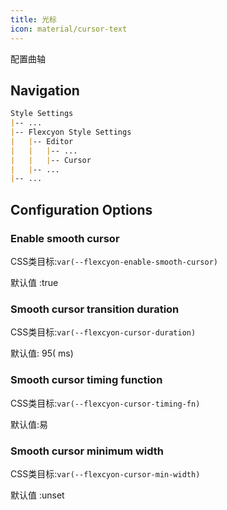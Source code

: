 ```yaml
---
title: 光标
icon: material/cursor-text
---
```


配置曲轴

## Navigation

```md
Style Settings
|-- ...
|-- Flexcyon Style Settings
|   |-- Editor
|   |   |-- ...
|   |   |-- Cursor
|   |-- ...
|-- ...
```

## Configuration Options

### Enable smooth cursor

CSS类目标:`var(--flexcyon-enable-smooth-cursor)`

默认值 :true

### Smooth cursor transition duration

CSS类目标:`var(--flexcyon-cursor-duration)`

默认值: 95( ms)

### Smooth cursor timing function

CSS类目标:`var(--flexcyon-cursor-timing-fn)`

默认值:易

### Smooth cursor minimum width

CSS类目标:`var(--flexcyon-cursor-min-width)`

默认值 :unset
